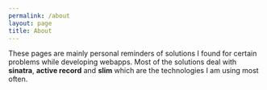 ```yaml
---
permalink: /about
layout: page
title: About
---
```


These pages are mainly personal reminders of solutions I found for certain problems while developing webapps. 
Most of the solutions deal with **sinatra**, **active record** and **slim** which are the technologies I am using most often.

